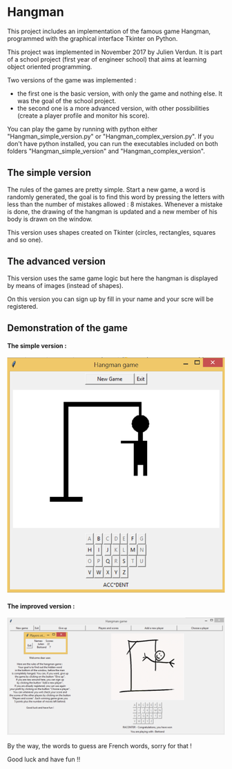 # Hangman

This project includes an implementation of the famous game Hangman, programmed with the graphical interface Tkinter on Python.

This project was implemented in November 2017 by Julien Verdun. It is part of a school project (first year of engineer school) that aims at learning object oriented programming.

Two versions of the game was implemented :

- the first one is the basic version, with only the game and nothing else. It was the goal of the school project.
- the second one is a more advanced version, with other possibilities (create a player profile and monitor his score).

You can play the game by running with python either "Hangman_simple_version.py" or "Hangman_complex_version.py". If you don't have python installed, you can run the executables included on both folders "Hangman_simple_version" and "Hangman_complex_version". 

## The simple version

The rules of the games are pretty simple. 
Start a new game, a word is randomly generated, the goal is to find this word by pressing the letters with less than the number of mistakes allowed : 8 mistakes.
Whenever a mistake is done, the drawing of the hangman is updated and a new member of his body is drawn on the window. 


This version uses shapes created on Tkinter (circles, rectangles, squares and so one).


## The advanced version



This version uses the same game logic but here the hangman is displayed by means of images (instead of shapes).

On this version you can sign up by fill in your name and your scre will be registered. 


## Demonstration of the game

#### The simple version :

![simple_version_demo](simple_version_demo.PNG)

#### The improved version :

![improved_version_demo](improved_version_demo.PNG)


By the way, the words to guess are French words, sorry for that !

Good luck and have fun !! 




